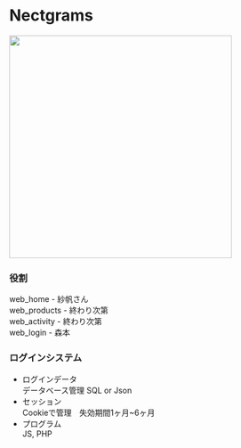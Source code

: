 # Nectgrams
<img src="https://user-images.githubusercontent.com/28892090/99180929-ee6d6f80-276d-11eb-8453-f8e0e8e817c4.png" width="400">  

### 役割
web_home - 紗帆さん  
web_products - 終わり次第  
web_activity - 終わり次第  
web_login - 森本  

### ログインシステム
- ログインデータ  
データベース管理 SQL or Json
- セッション  
Cookieで管理　失効期間1ヶ月~6ヶ月
- プログラム  
JS, PHP
